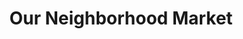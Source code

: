 ---
title: "Our Neighborhood Market"
url: /greenville/our-neighborhood-market/
shop: convenience
---